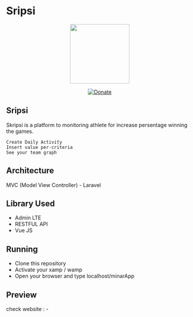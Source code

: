 # Sripsi
<p align="center"><img src="https://raw.githubusercontent.com/kahell/minar/master/assets/images/logo/minar_logo.png" width="160"></p>
<p align="center">
<a href="#" rel="nofollow"><img src="https://camo.githubusercontent.com/aa6cd44c832344c7b6e5edfc8524c46d4bec971b/68747470733a2f2f696d672e736869656c64732e696f2f62616467652f446f6e6174652d50617950616c2d677265656e2e7376673f6d61784167653d363030" alt="Donate" data-canonical-src="https://img.shields.io/badge/Donate-PayPal-green.svg?maxAge=600" style="max-width:100%;"></a>
</p>

## Sripsi
Skripsi is a platform to monitoring athlete for increase persentage winning the games.
```
Create Daily Activity
Insert value per-criteria
See your team graph
```
## Architecture
MVC (Model View Controller) - Laravel

## Library Used
- Admin LTE
- RESTFUL API
- Vue JS

## Running
- Clone this repository
- Activate your xamp / wamp
- Open your browser and type localhost/minarApp

## Preview
check website : -
